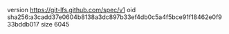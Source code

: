 version https://git-lfs.github.com/spec/v1
oid sha256:a3cadd37e0604b8138a3dc897b33ef4db0c5a4f5bce91f18462e0f933bddb017
size 6045
